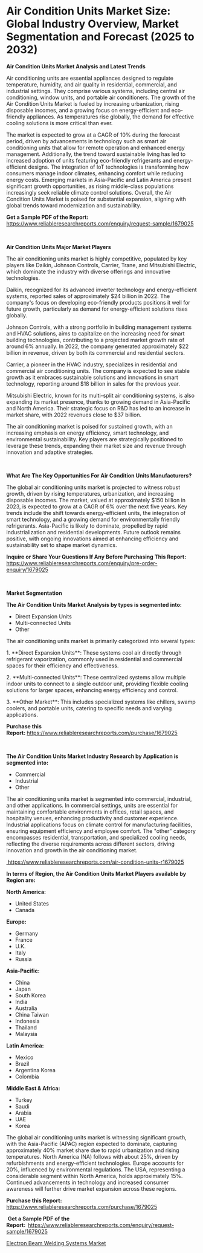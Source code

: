 <p><h1>Air Condition Units Market Size: Global Industry Overview, Market Segmentation and Forecast (2025 to 2032)</h1></p><p><strong>Air Condition Units Market Analysis and Latest Trends</strong></p>
<p><p>Air conditioning units are essential appliances designed to regulate temperature, humidity, and air quality in residential, commercial, and industrial settings. They comprise various systems, including central air conditioning, window units, and portable air conditioners. The growth of the Air Condition Units Market is fueled by increasing urbanization, rising disposable incomes, and a growing focus on energy-efficient and eco-friendly appliances. As temperatures rise globally, the demand for effective cooling solutions is more critical than ever.</p><p>The market is expected to grow at a CAGR of 10% during the forecast period, driven by advancements in technology such as smart air conditioning units that allow for remote operation and enhanced energy management. Additionally, the trend toward sustainable living has led to increased adoption of units featuring eco-friendly refrigerants and energy-efficient designs. The integration of IoT technologies is transforming how consumers manage indoor climates, enhancing comfort while reducing energy costs. Emerging markets in Asia-Pacific and Latin America present significant growth opportunities, as rising middle-class populations increasingly seek reliable climate control solutions. Overall, the Air Condition Units Market is poised for substantial expansion, aligning with global trends toward modernization and sustainability.</p></p>
<p><strong>Get a Sample PDF of the Report:&nbsp;</strong> <a href="https://www.reliableresearchreports.com/enquiry/request-sample/1679025?utm_campaign=2283&utm_medium=2&utm_source=Github&utm_content=ia&utm_term=11042025&utm_id=air-condition-units">https://www.reliableresearchreports.com/enquiry/request-sample/1679025</a></p>
<p>&nbsp;</p>
<p><strong>Air Condition Units Major Market Players</strong></p>
<p><p>The air conditioning units market is highly competitive, populated by key players like Daikin, Johnson Controls, Carrier, Trane, and Mitsubishi Electric, which dominate the industry with diverse offerings and innovative technologies. </p><p>Daikin, recognized for its advanced inverter technology and energy-efficient systems, reported sales of approximately $24 billion in 2022. The company's focus on developing eco-friendly products positions it well for future growth, particularly as demand for energy-efficient solutions rises globally. </p><p>Johnson Controls, with a strong portfolio in building management systems and HVAC solutions, aims to capitalize on the increasing need for smart building technologies, contributing to a projected market growth rate of around 6% annually. In 2022, the company generated approximately $22 billion in revenue, driven by both its commercial and residential sectors.</p><p>Carrier, a pioneer in the HVAC industry, specializes in residential and commercial air conditioning units. The company is expected to see stable growth as it embraces sustainable solutions and innovations in smart technology, reporting around $18 billion in sales for the previous year. </p><p>Mitsubishi Electric, known for its multi-split air conditioning systems, is also expanding its market presence, thanks to growing demand in Asia-Pacific and North America. Their strategic focus on R&D has led to an increase in market share, with 2022 revenues close to $37 billion.</p><p>The air conditioning market is poised for sustained growth, with an increasing emphasis on energy efficiency, smart technology, and environmental sustainability. Key players are strategically positioned to leverage these trends, expanding their market size and revenue through innovation and adaptive strategies.</p></p>
<p>&nbsp;</p>
<p><strong>What Are The Key Opportunities For Air Condition Units Manufacturers?</strong></p>
<p><p>The global air conditioning units market is projected to witness robust growth, driven by rising temperatures, urbanization, and increasing disposable incomes. The market, valued at approximately $150 billion in 2023, is expected to grow at a CAGR of 6% over the next five years. Key trends include the shift towards energy-efficient units, the integration of smart technology, and a growing demand for environmentally friendly refrigerants. Asia-Pacific is likely to dominate, propelled by rapid industrialization and residential developments. Future outlook remains positive, with ongoing innovations aimed at enhancing efficiency and sustainability set to shape market dynamics.</p></p>
<p><strong>Inquire or Share Your Questions If Any Before Purchasing This Report:</strong> <a href="https://www.reliableresearchreports.com/enquiry/pre-order-enquiry/1679025?utm_campaign=2283&utm_medium=2&utm_source=Github&utm_content=ia&utm_term=11042025&utm_id=air-condition-units">https://www.reliableresearchreports.com/enquiry/pre-order-enquiry/1679025</a></p>
<p>&nbsp;</p>
<p><strong>Market Segmentation</strong></p>
<p><strong>The Air Condition Units Market Analysis by types is segmented into:</strong></p>
<p><ul><li>Direct Expansion Units</li><li>Multi-connected Units</li><li>Other</li></ul></p>
<p><p>The air conditioning units market is primarily categorized into several types: </p><p>1. **Direct Expansion Units**: These systems cool air directly through refrigerant vaporization, commonly used in residential and commercial spaces for their efficiency and effectiveness. </p><p>   </p><p>2. **Multi-connected Units**: These centralized systems allow multiple indoor units to connect to a single outdoor unit, providing flexible cooling solutions for larger spaces, enhancing energy efficiency and control. </p><p>3. **Other Market**: This includes specialized systems like chillers, swamp coolers, and portable units, catering to specific needs and varying applications.</p></p>
<p><strong>Purchase this Report:&nbsp;</strong><a href="https://www.reliableresearchreports.com/purchase/1679025?utm_campaign=2283&utm_medium=2&utm_source=Github&utm_content=ia&utm_term=11042025&utm_id=air-condition-units">https://www.reliableresearchreports.com/purchase/1679025</a></p>
<p>&nbsp;</p>
<p><strong>The Air Condition Units Market Industry Research by Application is segmented into:</strong></p>
<p><ul><li>Commercial</li><li>Industrial</li><li>Other</li></ul></p>
<p><p>The air conditioning units market is segmented into commercial, industrial, and other applications. In commercial settings, units are essential for maintaining comfortable environments in offices, retail spaces, and hospitality venues, enhancing productivity and customer experience. Industrial applications focus on climate control for manufacturing facilities, ensuring equipment efficiency and employee comfort. The "other" category encompasses residential, transportation, and specialized cooling needs, reflecting the diverse requirements across different sectors, driving innovation and growth in the air conditioning market.</p></p>
<p><a href="https://www.reliableresearchreports.com/air-condition-units-r1679025?utm_campaign=2283&utm_medium=2&utm_source=Github&utm_content=ia&utm_term=11042025&utm_id=air-condition-units">&nbsp;https://www.reliableresearchreports.com/air-condition-units-r1679025</a></p>
<p><strong>In terms of Region, the Air Condition Units Market Players available by Region are:</strong></p>
<p>
    <p> <strong> North America: </strong>
        <ul>
            <li>United States</li>
            <li>Canada</li>
        </ul>
        </p> 
    <p> <strong> Europe: </strong>
        <ul>
            <li>Germany</li>
            <li>France</li>
            <li>U.K.</li>
            <li>Italy</li>
            <li>Russia</li>
        </ul>
        </p> 
    <p> <strong> Asia-Pacific: </strong>
        <ul>
            <li>China</li>
            <li>Japan</li>
            <li>South Korea</li>
            <li>India</li>
            <li>Australia</li>
            <li>China Taiwan</li>
            <li>Indonesia</li>
            <li>Thailand</li>
            <li>Malaysia</li>
        </ul>
        </p> 
    <p> <strong> Latin America: </strong>
        <ul>
            <li>Mexico</li>
            <li>Brazil</li>
            <li>Argentina Korea</li>
            <li>Colombia</li>
        </ul>
        </p> 
    <p> <strong> Middle East & Africa: </strong>
        <ul>
            <li>Turkey</li>
            <li>Saudi</li>
            <li>Arabia</li>
            <li>UAE</li>
            <li>Korea</li>
        </ul>
    </p>
    </p>
<p><p>The global air conditioning units market is witnessing significant growth, with the Asia-Pacific (APAC) region expected to dominate, capturing approximately 40% market share due to rapid urbanization and rising temperatures. North America (NA) follows with about 25%, driven by refurbishments and energy-efficient technologies. Europe accounts for 20%, influenced by environmental regulations. The USA, representing a considerable segment within North America, holds approximately 15%. Continued advancements in technology and increased consumer awareness will further drive market expansion across these regions.</p></p>
<p><strong>Purchase this Report: </strong><a href="https://www.reliableresearchreports.com/purchase/1679025?utm_campaign=2283&utm_medium=2&utm_source=Github&utm_content=ia&utm_term=11042025&utm_id=air-condition-units">https://www.reliableresearchreports.com/purchase/1679025</a></p>
<p>&nbsp;<strong>Get a Sample PDF of the Report:&nbsp;&nbsp;</strong><a href="https://www.reliableresearchreports.com/enquiry/request-sample/1679025?utm_campaign=2283&utm_medium=2&utm_source=Github&utm_content=ia&utm_term=11042025&utm_id=air-condition-units">https://www.reliableresearchreports.com/enquiry/request-sample/1679025</a></p>
<p><strong></strong></p>
<p><p><a href="https://github.com/sleeprudantf/Market-Research-Report-List-1/blob/main/electron-beam-welding-systems-market.md?utm_campaign=2283&utm_medium=2&utm_source=Github&utm_content=ia&utm_term=11042025&utm_id=air-condition-units">Electron Beam Welding Systems Market</a></p></p>